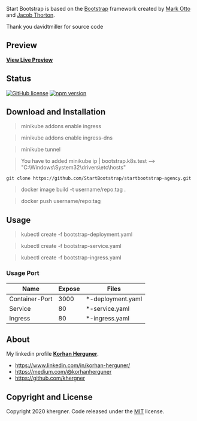 
Start Bootstrap is based on the [Bootstrap](https://getbootstrap.com/) framework created by [Mark Otto](https://twitter.com/mdo) and [Jacob Thorton](https://twitter.com/fat).

Thank you davidtmiller for source code

## Preview
**[View Live Preview](https://startbootstrap.github.io/startbootstrap-agency/)**

## Status

[![GitHub license](https://img.shields.io/badge/license-MIT-blue.svg)](https://github.com/khergner/K8S-up-running/blob/master/Ingress/LICENSE)
[![npm version](https://img.shields.io/npm/v/startbootstrap-agency.svg)](https://www.npmjs.com/package/startbootstrap-agency)

## Download and Installation
> minikube addons enable ingress

> minikube addons enable ingress-dns

> minikube tunnel

> You have to added minikube ip | bootstrap.k8s.test  --> "C:\Windows\System32\drivers\etc\hosts"

```
git clone https://github.com/StartBootstrap/startbootstrap-agency.git
```
> docker image build -t username/repo:tag .

> docker push username/repo:tag

## Usage

> kubectl create -f bootstrap-deployment.yaml

> kubectl create -f bootstrap-service.yaml

> kubectl create -f bootstrap-ingress.yaml

### Usage Port

| Name              | Expose    | Files             |
| ---               | ---       |       ---         |
| Container-Port    | 3000      | *-deployment.yaml |
| Service           | 80        |  *-service.yaml   |
| Ingress           | 80        |  *-ingress.yaml   |

## About

My linkedin profile **[Korhan Herguner](https://www.linkedin.com/in/korhan-herguner/)**.

- <https://www.linkedin.com/in/korhan-herguner/>
- <https://medium.com/@korhanherguner>
- <https://github.com/khergner>


## Copyright and License

Copyright 2020 khergner. Code released under the [MIT](https://github.com/khergner/K8S-up-running/blob/master/Ingress/LICENSE) license.
